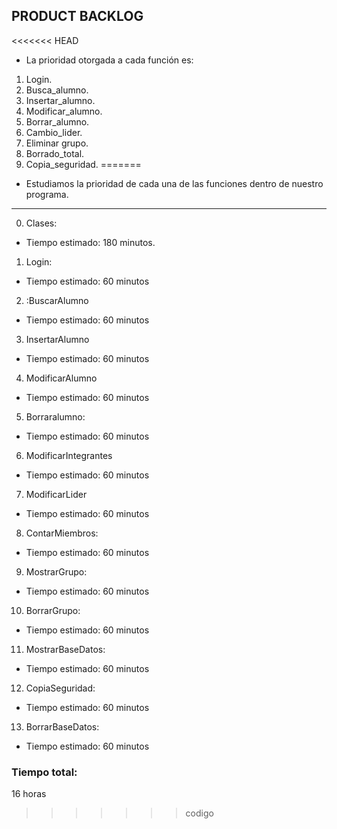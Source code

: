 **PRODUCT BACKLOG**
---
<<<<<<< HEAD
* La prioridad otorgada a cada función es:



1. Login.
2. Busca_alumno.
3. Insertar_alumno.
4. Modificar_alumno.
5. Borrar_alumno.
6. Cambio_lider.
7. Eliminar grupo.
8. Borrado_total.
9. Copia_seguridad.
=======
* Estudiamos la prioridad de cada una de las funciones dentro de nuestro programa.
---
0. Clases:

* Tiempo estimado:
  180 minutos.

1. Login:

* Tiempo estimado:
  60 minutos


2. :BuscarAlumno

* Tiempo estimado:
  60 minutos


3. InsertarAlumno

* Tiempo estimado:
  60 minutos


4. ModificarAlumno

* Tiempo estimado:
  60 minutos

5. Borraralumno:

* Tiempo estimado:
  60 minutos

6. ModificarIntegrantes

* Tiempo estimado:
  60 minutos

7. ModificarLider

* Tiempo estimado:
  60 minutos

8. ContarMiembros:

* Tiempo estimado:
  60 minutos

9. MostrarGrupo:

* Tiempo estimado:
  60 minutos

10. BorrarGrupo:

* Tiempo estimado:
  60 minutos

11. MostrarBaseDatos:

* Tiempo estimado:
  60 minutos


12. CopiaSeguridad:

* Tiempo estimado:
  60 minutos


13. BorrarBaseDatos:

* Tiempo estimado:
  60 minutos

### Tiempo total:
  16 horas
>>>>>>> codigo

